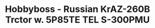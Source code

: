 ---
layout: product
title: "Hobbyboss - Russian KrAZ-260B Trctor w. 5P85TE TEL S-300PMU"
price: "14000" 
desc: "N/A"
img_path: "/assets/img/HB85511.webp"
brand: "N/A"
available: false
special_offer: false
new: false
soon: false
cat: "010000"
subcat: "013500"
subsubcat: "0N/A"
sifra: "HB85511"
popular: false
---